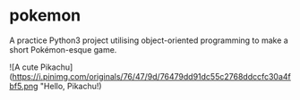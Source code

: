 # pokemon
A practice Python3 project utilising object-oriented programming to make a short Pokémon-esque game. 

![A cute Pikachu] (https://i.pinimg.com/originals/76/47/9d/76479dd91dc55c2768ddccfc30a4fbf5.png "Hello, Pikachu!) 